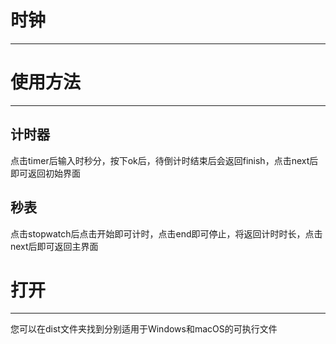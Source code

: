 # 时钟

___

# 使用方法 #

---

## 计时器 ##

点击timer后输入时秒分，按下ok后，待倒计时结束后会返回finish，点击next后即可返回初始界面

## 秒表 ##

点击stopwatch后点击开始即可计时，点击end即可停止，将返回计时时长，点击next后即可返回主界面

# 打开 #

---
您可以在dist文件夹找到分别适用于Windows和macOS的可执行文件
